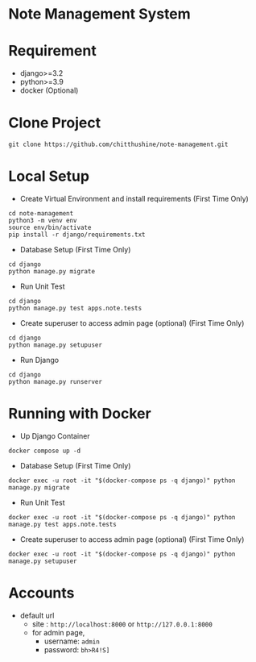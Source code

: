 # Note Management System
# Requirement
* django>=3.2
* python>=3.9
* docker (Optional)

# Clone Project 
```
git clone https://github.com/chitthushine/note-management.git
```

# Local Setup
* Create Virtual Environment and install requirements (First Time Only)
```
cd note-management
python3 -m venv env
source env/bin/activate
pip install -r django/requirements.txt
```

* Database Setup (First Time Only)
```
cd django
python manage.py migrate
```

* Run Unit Test
```
cd django
python manage.py test apps.note.tests
```

* Create superuser to access admin page (optional) (First Time Only)
```
cd django
python manage.py setupuser
```

* Run Django
```
cd django
python manage.py runserver
```

# Running with Docker

* Up Django Container
```
docker compose up -d
```

* Database Setup (First Time Only)
```
docker exec -u root -it "$(docker-compose ps -q django)" python manage.py migrate
```

* Run Unit Test
```
docker exec -u root -it "$(docker-compose ps -q django)" python manage.py test apps.note.tests
```

* Create superuser to access admin page (optional) (First Time Only)
```
docker exec -u root -it "$(docker-compose ps -q django)" python manage.py setupuser
```

# Accounts

* default url 
  * site : `http://localhost:8000` or `http://127.0.0.1:8000`
  * for admin page, 
    - username: `admin`
    - password: `bh>R4!S]`
